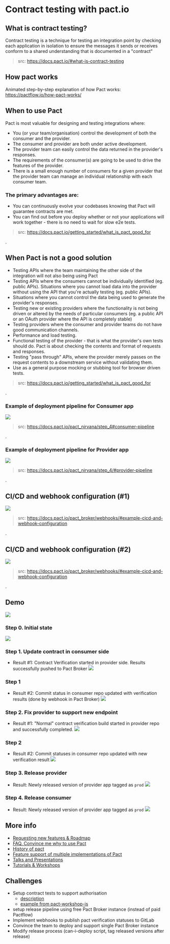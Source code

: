 # Contract testing with pact.io



## What is contract testing?
Contract testing is a technique for testing an integration point by checking each application in isolation to ensure the messages it sends or receives conform to a shared understanding that is documented in a "contract"

> src: https://docs.pact.io/#what-is-contract-testing



## How pact works

Animated step-by-step explanation of how Pact works:
https://pactflow.io/how-pact-works/




## When to use Pact

Pact is most valuable for designing and testing integrations where:

- You (or your team/organisation) control the development of both the consumer and the provider.
- The consumer and provider are both under active development.
- The provider team can easily control the data returned in the provider's responses.
- The requirements of the consumer(s) are going to be used to drive the features of the provider.
- There is a small enough number of consumers for a given provider that the provider team can manage an individual relationship with each consumer team.

### The primary advantages are:

- You can continuously evolve your codebases knowing that Pact will guarantee contracts are met.
- You can find out before you deploy whether or not your applications will work together - there is no need to wait for slow e2e tests.

> src: https://docs.pact.io/getting_started/what_is_pact_good_for


.



## When Pact is not a good solution
- Testing APIs where the team maintaining the other side of the integration will not also being using Pact
- Testing APIs where the consumers cannot be individually identified (eg. public APIs).
Situations where you cannot load data into the provider without using the API that you're actually testing (eg. public APIs).
- Situations where you cannot control the data being used to generate the provider's responses.
- Testing new or existing providers where the functionality is not being driven or altered by the needs of particular consumers (eg. a public API or an OAuth provider where the API is completely stable)
- Testing providers where the consumer and provider teams do not have good communication channels.
- Performance and load testing.
- Functional testing of the provider - that is what the provider's own tests should do. Pact is about checking the contents and format of requests and responses.
- Testing "pass through" APIs, where the provider merely passes on the request contents to a downstream service without validating them.
- Use as a general purpose mocking or stubbing tool for browser driven tests.

> src: https://docs.pact.io/getting_started/what_is_pact_good_for


.



### Example of deployment pipeline for Consumer app
![](img/diagram-consumer-pipeline.png)

> src: https://docs.pact.io/pact_nirvana/step_4#consumer-pipeline


.



### Example of deployment pipeline for Provider app

![](img/diagram-provider-pipeline.png)

> src: https://docs.pact.io/pact_nirvana/step_4/#provider-pipeline


.



## CI/CD and webhook configuration (#1)

![](img/diagram_webhook_end_to_end.png)

> src: https://docs.pact.io/pact_broker/webhooks/#example-cicd-and-webhook-configuration


.



## CI/CD and webhook configuration (#2)

![](img/diagram_webhook_end_to_end_skip.png)

> src: https://docs.pact.io/pact_broker/webhooks/#example-cicd-and-webhook-configuration


.



## Demo

![](img/steps_all.png)



### Step 0. Initial state

![](img/step0_initial_state.png)



### Step 1. Update contract in consumer side
- Result #1: Contract Verification started in provider side. Results successfully pushed to Pact Broker
![](img/step1_failed_contract_at_broker.png)



### Step 1
- Result #2: Commit status in consumer repo updated with verification results (done by webhook in Pact Broker)
![](img/step1_failed_contract_badge_at_consumer.png)



### Step 2. Fix provider to support new endpoint

- Result #1: "Normal" contract verification build started in provider repo and successfully completed.
![](img/step2_fixed_provider_at_broker.png)



### Step 2
- Result #2: Commit statuses in consumer repo updated with new verification result
![](img/step2_fixed_contract_badge_at_consumer.png)



### Step 3. Release provider

- Result: Newly released version of provider app tagged as `prod`
![](img/step3_release_provider.png)



### Step 4. Release consumer

- Result: Newly released version of provider app tagged as `prod`
![](img/step4_release_consumer.png)



## More info

- [Requesting new features & Roadmap](https://pact.canny.io)
- [FAQ. Convince me why to use Pact](https://docs.pact.io/faq/convinceme)
- [History of pact](https://docs.pact.io/history/)
- [Feature support of multiple implementations of Pact](https://docs.pact.io/roadmap/feature_support)
- [Talks and Presentations](https://docs.pact.io/getting_started/further_reading)
- [Tutorials & Workshops](https://docs.pact.io/implementation_guides/workshops)



## Challenges
- Setup contract tests to support authorisation
    - [description](https://github.com/pact-foundation/pact-workshop-js/tree/step8#step-8---authorization)
    - [example from pact-workshop-js](https://github.com/shilgam/pact-workshop-js/pull/12/files)
- setup release pipeline using free Pact Broker instance (instead of paid Pactflow)
- Implement webhooks to publish pact verification statuses to GitLab
- Convince the team to deploy and support single Pact Broker instance
- Modify release process (can-i-deploy script, tag released versions after release)
